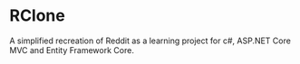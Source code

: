 # RClone
A simplified recreation of Reddit as a learning project for c#, ASP.NET Core MVC and Entity Framework Core.
